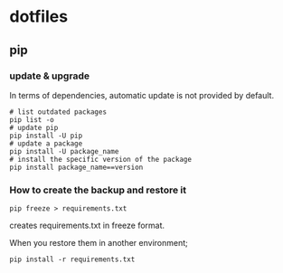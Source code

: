 # dotfiles

## pip
### update & upgrade
In terms of dependencies, automatic update is not provided by default.

```shell
# list outdated packages
pip list -o
# update pip
pip install -U pip
# update a package
pip install -U package_name
# install the specific version of the package
pip install package_name==version
```

### How to create the backup and restore it

```
pip freeze > requirements.txt
```
creates requirements.txt in freeze format.

When you restore them in another environment;

```
pip install -r requirements.txt
```
